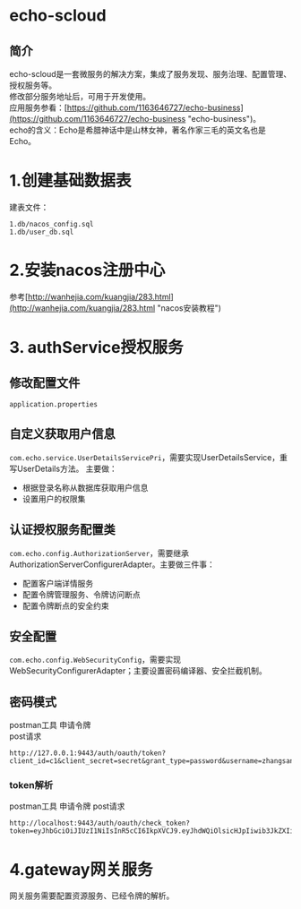 # echo-scloud
## 简介
echo-scloud是一套微服务的解决方案，集成了服务发现、服务治理、配置管理、授权服务等。  
修改部分服务地址后，可用于开发使用。  
应用服务参看：[https://github.com/1163646727/echo-business](https://github.com/1163646727/echo-business "echo-business")。  
echo的含义：Echo是希腊神话中是山林女神，著名作家三毛的英文名也是Echo。

# 1.创建基础数据表
建表文件：

```
1.db/nacos_config.sql
1.db/user_db.sql
```


# 2.安装nacos注册中心
参考[http://wanhejia.com/kuangjia/283.html](http://wanhejia.com/kuangjia/283.html "nacos安装教程")
# 3. authService授权服务
## 修改配置文件
    application.properties
## 自定义获取用户信息
`com.echo.service.UserDetailsServicePri`，需要实现UserDetailsService，重写UserDetails方法。
主要做：

 - 根据登录名称从数据库获取用户信息
 - 设置用户的权限集

## 认证授权服务配置类
`com.echo.config.AuthorizationServer`，需要继承AuthorizationServerConfigurerAdapter。主要做三件事：

 - 配置客户端详情服务
 - 配置令牌管理服务、令牌访问断点
 - 配置令牌断点的安全约束

## 安全配置
`com.echo.config.WebSecurityConfig`，需要实现WebSecurityConfigurerAdapter；主要设置密码编译器、安全拦截机制。  
## 密码模式
postman工具 申请令牌  
post请求 

```
http://127.0.0.1:9443/auth/oauth/token?client_id=c1&client_secret=secret&grant_type=password&username=zhangsan&password=123
```

### token解析
postman工具 申请令牌 
post请求 

```
http://localhost:9443/auth/oauth/check_token?token=eyJhbGciOiJIUzI1NiIsInR5cCI6IkpXVCJ9.eyJhdWQiOlsicHJpIiwib3JkZXIiXSwidXNlcl9uYW1lIjoie1wiZnVsbG5hbWVcIjpcIuW8oOS4iVwiLFwiaWRcIjpcIjFcIixcInBhc3N3b3JkXCI6XCIkMmEkMTAkSEw3THRjQWMua2c4NjNtRm1VWmR5LlcwVWpPYXhUaHRUeXN5RVRYbG9jMkJMeDNKeGl6UDZcIixcInVzZXJuYW1lXCI6XCJ6aGFuZ3NhblwifSIsInNjb3BlIjpbIlJPTEVfQURNSU4iLCJST0xFX1VTRVIiLCJST0xFX0FQSSIsImFsbCIsIk9SREVSIl0sImV4cCI6MTU5NDk2MzI0NSwiYXV0aG9yaXRpZXMiOlsicDEiLCJwMiIsInAzIl0sImp0aSI6ImEzODNhNjQ2LTI2NzItNDE2Yi05NDY1LTBjNzQ4Y2Q3N2E1MCIsImNsaWVudF9pZCI6ImMxIn0.kWYCsQaHlKl1hFA07xlFzHZSJFyGMqi9u3qKWSyxPOw
```


# 4.gateway网关服务
网关服务需要配置资源服务、已经令牌的解析。

